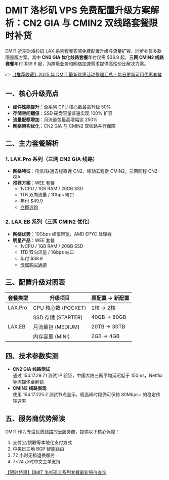 # DMIT 洛杉矶 VPS 免费配置升级方案解析：CN2 GIA 与 CMIN2 双线路套餐限时补货

DMIT 近期对洛杉矶 LAX 系列套餐实施免费配置升级与流量扩容，同步补货多款限量版方案。其中 **CN2 GIA 优化线路套餐**年付仅需 $36.9 起，**三网 CMIN2 线路套餐**年付 $39.9 起，为跨境业务和网络加速需求提供高性价比解决方案。

👉 [【推荐收藏】2025 年 DMIT 最新优惠活动整理汇总 - 每日更新可用优惠套餐](https://bit.ly/dmit_coupon)

## 一、核心升级亮点
- **硬件性能提升**：全系列 CPU 核心数最高升级 50%
- **存储空间翻倍**：SSD 硬盘容量普遍实现 100% 扩容
- **流量配额增加**：月流量包最高增幅达 250%
- **网络架构优化**：CN2 GIA 与 CMIN2 双线路并行保障

## 二、主力套餐解析
### 1. LAX.Pro 系列（三网 CN2 GIA 线路）
- **网络特征**：电信/联通去程直连 CN2，移动去程走 CMIN2，三网回程 CN2 GIA
- **推荐方案**：WEE 套餐
  - 1vCPU / 1GB RAM / 20GB SSD
  - 1TB 双向流量 / 1Gbps 端口
  - 年付 $49.9
  - [立即选购](https://bit.ly/dmit_coupon)

### 2. LAX.EB 系列（三网 CMIN2 优化）
- **网络优势**：10Gbps 峰值带宽，AMD EPYC 处理器
- **明星产品**：WEE 套餐
  - 1vCPU / 1GB RAM / 20GB SSD
  - 1TB 双向流量 / 1Gbps 端口
  - 年付 $39.9
  - [专属购买通道](https://bit.ly/dmit_coupon)

## 三、配置升级对照表
| 套餐类型   | 升级项目                | 原配置 → 新配置       |
|------------|-----------------------|---------------------|
| LAX.Pro    | CPU 核心数 (POCKET)   | 1核 → 2核           |
|            | SSD 存储 (STARTER)    | 40GB → 80GB         |
| LAX.EB     | 月流量包 (MEDIUM)     | 20TB → 30TB         |
|            | 内存容量 (MINI)       | 2GB → 4GB           |

## 四、技术参数实测
- **CN2 GIA 线路测试**  
  通过 154.17.29.71 测试 IP 验证，中国大陆三网平均延迟低于 150ms，Netflix 等流媒体全解锁
- **CMIN2 线路表现**  
  使用 154.17.225.2 测试节点显示，晚高峰时段仍可保持 80Mbps+ 的稳定传输速率

## 五、服务商优势解读
DMIT 作为专注优质线路的云服务商，提供以下核心保障：
1. 支付宝/银联等本地化支付方式
2. 中美日三地 BGP 智能路由
3. 72 小时无损退换服务
4. 7×24 小时中文工单支持

[【限时特惠】DMIT 洛杉矶全系列套餐最新报价查询](https://bit.ly/dmit_coupon)